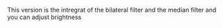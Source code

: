 This version is the intregrat of the bilateral filter and the median filter and you can adjust brightness